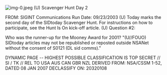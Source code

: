 ![img-0.jpeg](img-0.jpeg)
(U) Scavenger Hunt Day 2

FROM:
SIGINT Communications
Run Date: 09/23/2003
(U) Today marks the second day of the SIDtoday Scavenger Hunt. For instructions on how to participate, see the Hunt Is On kick-off article.
(U) Question \#2:

Who was the runner-up for the Mooney Award for 2001?
"(U//FOUO) SIDtoday articles may not be republished or reposted outside NSANet without the consent of S0121 (DL sid comms)."

DYNAMIC PAGE -- HIGHEST POSSIBLE CLASSIFICATION IS TOP SECRET // SI / TK // REL TO USA AUS CAN GBR NZL DERIVED FROM: NSA/CSSM 1-52, DATED 08 JAN 2007 DECLASSIFY ON: 20320108
